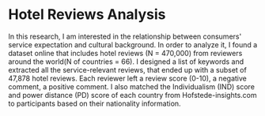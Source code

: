 # Hotel Reviews Analysis
In this research, I am interested in the relationship between consumers' service expectation and cultural background. In order to analyze it, I found a dataset online that includes hotel reviews (N = 470,000) from reviewers around the world(N of countries = 66). I designed a list of keywords and extracted all the service-relevant reviews, that ended up with a subset of 47,878 hotel reviews.
Each reviewer left a review score (0-10), a negative comment, a positive comment. I also matched the Individualism (IND) score and power distance (PD) score of each country from Hofstede-insights.com to participants based on their nationality information.
